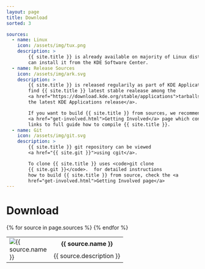 ```yaml
---
layout: page
title: Download
sorted: 3

sources:
  - name: Linux
    icon: /assets/img/tux.png
    description: >
        {{ site.title }} is already available on majority of Linux distriutions. You
        can install it from the KDE Software Center.
  - name: Release Sources
    icon: /assets/img/ark.svg
    description: >
        {{ site.title }} is released regularily as part of KDE Applications. You can 
        find {{ site.title }} latest stable realease among the 
        <a href="https://download.kde.org/stable/applications">tarballs from
        the latest KDE Applications release</a>.

        If you want to build {{ site.title }} from sources, we recommend checking our
        <a href="get-involved.html">Getting Involved</a> page which contains
        links to full guide how to compile {{ site.title }}.
  - name: Git
    icon: /assets/img/git.svg
    description: >
        {{ site.title }} git repository can be viewed
        <a href="{{ site.git }}">using cgit</a>.

        To clone {{ site.title }} uses <code>git clone
        {{ site.git }}</code>.  for detailed instructions
        how to build {{ site.title }} from source, check the <a
        href="get-involved.html">Getting Involved page</a>
---
```


<h1>Download</h1>

<table class="distribution-table">
{% for source in page.sources %}
    <tr class="title-row">
        <td rowspan="2" width="100">
            <img src="{{ source.icon }}" alt="{{ source.name }}">
        </td>
        <th>{{ source.name }}</th>
    </tr>
    <tr>
        <td>{{ source.description }}</td>
    </tr>
{% endfor %}
</table>
